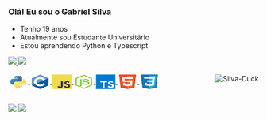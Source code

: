 ### Olá! Eu sou o Gabriel Silva

- Tenho 19 anos
- Atualmente sou Estudante Universitário
- Estou aprendendo Python e Typescript

<div>
  <a href="https://github.com/G4brielSilva">
  <img height="180em" src="https://github-readme-stats.vercel.app/api?username=G4brielSilva&show_icons=true&theme=tokyonight&include_all_commits=true&count_private=true"/>
  <img height="180em" src="https://github-readme-stats.vercel.app/api/top-langs/?username=G4brielSilva&layout=compact&langs_count=7&theme=tokyonight"/>
</div>
<div style="display: inline_block"><br>
  <img align="center" alt="Silva-Python" height="30" width="40" src="https://raw.githubusercontent.com/devicons/devicon/master/icons/python/python-original.svg">
  <img align="center" alt="Silva-C" height="30" width="40" src="https://raw.githubusercontent.com/devicons/devicon/master/icons/c/c-original.svg">
  <img align="center" alt="Silva-Js" height="30" width="40" src="https://github.com/devicons/devicon/blob/master/icons/javascript/javascript-original.svg">
  <img align="center" alt="Silva-NodeJs" height="30" width="40" src="https://github.com/devicons/devicon/blob/master/icons/nodejs/nodejs-original.svg">
  <img align="center" alt="Silva-Ts" height="30" width="40" src="https://github.com/devicons/devicon/blob/master/icons/typescript/typescript-original.svg">
  <img align="center" alt="Silva-HTML" height="30" width="40" src="https://github.com/devicons/devicon/blob/master/icons/html5/html5-original.svg">
  <img align="center" alt="Silva-CSS" height="30" width="40" src="https://github.com/devicons/devicon/blob/master/icons/css3/css3-original.svg">
  
  
  <img align="right" alt="Silva-Duck" src="https://c.tenor.com/stiDFtMrzPkAAAAj/quack-quack-dance.gif">
</div>
  
  ##

<div> 
  <a href = "mailto:gabrielsilvacarvalho@id.uff.br"><img src="https://img.shields.io/badge/-Gmail-%23333?style=for-the-badge&logo=gmail&logoColor=white" target="_blank"></a>
  <a href="https://www.linkedin.com/in/gabriel-carvalho-b4a606220" target="_blank"><img src="https://img.shields.io/badge/-LinkedIn-%230077B5?style=for-the-badge&logo=linkedin&logoColor=white" target="_blank"></a> 
</div>
